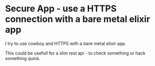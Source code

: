 # Secure App - use a HTTPS connection with a bare metal elixir app

I try to use cowboy and HTTPS with a bare metal elixir app.

This could be usefull for a slim rest api - to check something or hack something
quick.
